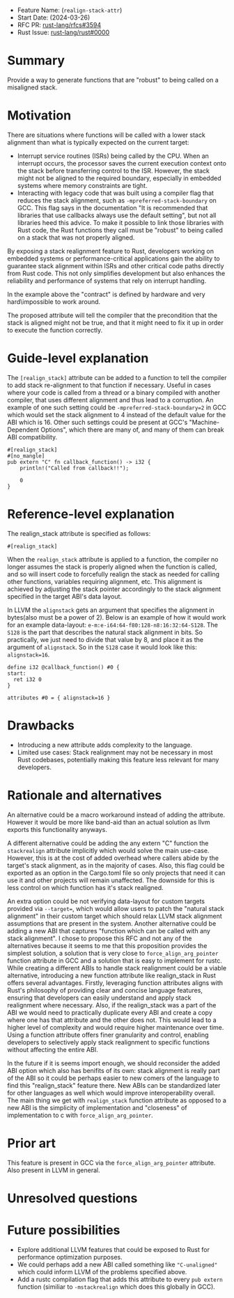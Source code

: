 - Feature Name: (`realign-stack-attr`)
- Start Date: (2024-03-26)
- RFC PR: [rust-lang/rfcs#3594](https://github.com/rust-lang/rfcs/pull/3594)
- Rust Issue: [rust-lang/rust#0000](https://github.com/rust-lang/rust/issues/0000)

# Summary
[summary]: #summary


Provide a way to generate functions that are "robust" to being called on a misaligned stack.


# Motivation
[motivation]: #motivation

There are situations where functions will be called with a lower stack alignment than what is typically expected on the current target:

- Interrupt service routines (ISRs) being called by the CPU. When an interrupt occurs, the processor saves the current execution context onto the stack before transferring control to the ISR. However, the stack might not be aligned to the required boundary, especially in embedded systems where memory constraints are tight.
- Interacting with legacy code that was built using a compiler flag that reduces the stack alignment, such as `-mpreferred-stack-boundary` on GCC. This flag says in the documentation "It is recommended that libraries that use callbacks always use the default setting", but not all libraries heed this advice. To make it possible to link those libraries with Rust code, the Rust functions they call must be "robust" to being called on a stack that was not properly aligned.

By exposing a stack realignment feature to Rust, developers working on embedded systems or performance-critical applications gain the ability to guarantee stack alignment within ISRs and other critical code paths directly from Rust code. This not only simplifies development but also enhances the reliability and performance of systems that rely on interrupt handling.

In the example above the "contract" is defined by hardware and very hard\impossible to work around. 

The proposed attribute will tell the compiler that the precondition that the stack is aligned might not be true, and that it might need to fix it up in order to execute the function correctly.


# Guide-level explanation
[guide-level-explanation]: #guide-level-explanation
The `[realign_stack]` attribute can be added to a function to tell the compiler to add stack re-alignment to that function if necessary.
Useful in cases where your code is called from a thread or a binary compiled with another compiler, that uses different alignment and thus lead to a corruption.
An example of one such setting could be `-mpreferred-stack-boundary=2` in GCC which would set the stack alignment to 4 instead of the default value for the ABI which is 16.
Other such settings could be present at GCC's "Machine-Dependent Options", which there are many of, and many of them can break ABI compatibility.

```
#[realign_stack]
#[no_mangle]
pub extern "C" fn callback_function() -> i32 {
    println!("Called from callback!!");

    0
}
```

# Reference-level explanation
[reference-level-explanation]: #reference-level-explanation
The realign_stack attribute is specified as follows:
```
#[realign_stack]
```

When the `realign_stack` attribute is applied to a function, the compiler no longer assumes the stack is properly aligned when the function is called, and so will insert code to forcefully realign the stack as needed for calling other functions, variables requiring alignment, etc.
This alignment is achieved by adjusting the stack pointer accordingly to the stack alignment specified in the target ABI's data layout.

In LLVM the `alignstack` gets an argument that specifies the alignment in bytes(also must be a power of 2). 
Below is an example of how it would work for an example data-layout:
`e-m:e-i64:64-f80:128-n8:16:32:64-S128`.
The `S128` is the part that describes the natural stack alignment in bits.
So practically, we just need to divide that value by 8, and place it as the argument of `alignstack`.
So in the `S128` case it would look like this: `alignstack=16`.

```
define i32 @callback_function() #0 {
start:
  ret i32 0
}

attributes #0 = { alignstack=16 }
```


# Drawbacks
[drawbacks]: #drawbacks
- Introducing a new attribute adds complexity to the language.
- Limited use cases: Stack realignment may not be necessary in most Rust codebases, potentially making this feature less relevant for many developers.

# Rationale and alternatives
[rationale-and-alternatives]: #rationale-and-alternatives
An alternative could be a macro workaround instead of adding the attribute.
However it would be more like band-aid than an actual solution as llvm exports this functionality anyways.

A different alternative could be adding the any extern "C" function the `stackrealign` attribute implicitly which would solve the main use-case. However, this is at the cost of added overhead where callers abide by the target's stack alignment, as in the majority of cases.
Also, this flag could be exported as an option in the Cargo.toml file so only projects that need it can use it and other projects will remain unaffected.
The downside for this is less control on which function has it's stack realigned.

An extra option could be not verifying data-layout for custom targets provided via `--target=`, which would allow users to patch the "natural stack alignment" in their custom target which should relax LLVM stack alignment assumptions that are present in the system.
Another alternative could be adding a new ABI that captures "function which can be called with any stack alignment".
I chose to propose this RFC and not any of the alternatives because it seems to me that this proposition provides the simplest solution, a solution that is very close to `force_align_arg_pointer` function attribute in GCC and a solution that is easy to implement for rustc.
While creating a different ABIs to handle stack realignment could be a viable alternative, introducing a new function attribute like realign_stack in Rust offers several advantages. Firstly, leveraging function attributes aligns with Rust's philosophy of providing clear and concise language features, ensuring that developers can easily understand and apply stack realignment where necessary. Also, if the realign_stack was a part of the ABI we would need to practically duplicate every ABI and create a copy where one has that attribute and the other does not. This would lead to a higher level of complexity and would require higher maintenance over time. 
Using a function attribute offers finer granularity and control, enabling developers to selectively apply stack realignment to specific functions without affecting the entire ABI.

In the future if it is seems import enough, we should reconsider the added ABI option which also has benifits of its own: stack alignment is really part of the ABI so it could be perhaps easier to new comers of the language to find this "realign_stack" feature there. New ABIs can be standardized later for other languages as well which would improve interoperability overall. 
The main thing we get with `realign_stack` function attribute as opposed to a new ABI is the simplicity of implementation and "closeness" of implementation to c with `force_align_arg_pointer`.

# Prior art
[prior-art]: #prior-art
This feature is present in GCC via the `force_align_arg_pointer` attribute.
Also present in LLVM in general.

# Unresolved questions
[unresolved-questions]: #unresolved-questions

# Future possibilities
[future-possibilities]: #future-possibilities
- Explore additional LLVM features that could be exposed to Rust for performance optimization purposes.
- We could perhaps add a new ABI called something like `"C-unaligned"` which could inform LLVM of the problems specified above.
- Add a rustc compilation flag that adds this attribute to every `pub extern` function (similiar to `-mstackrealign` which does this globally in GCC).